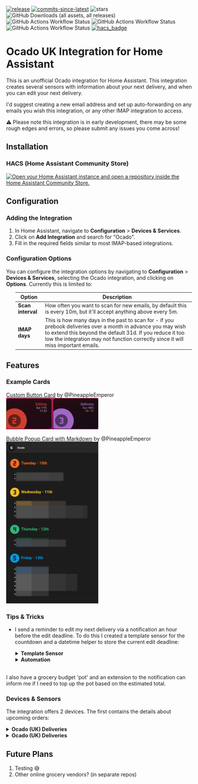 [![release](https://img.shields.io/github/v/release/PineappleEmperor/ocado-ha)](https://github.com/PineappleEmperor/ocado-ha/releases)
[![commits-since-latest](https://img.shields.io/github/commits-since/PineappleEmperor/ocado-ha/latest?style=flat-square)](https://github.com/PineappleEmperor/ocado-ha/commits/main/)
![stars](https://img.shields.io/github/stars/PineappleEmperor/ocado-ha?style=flat)
![GitHub Downloads (all assets, all releases)](https://img.shields.io/github/downloads/PineappleEmperor/ocado-ha/total)
\
![GitHub Actions Workflow Status](https://img.shields.io/github/actions/workflow/status/PineappleEmperor/ocado-ha/python_validate.yml?style=flat-square&label=Python)
![GitHub Actions Workflow Status](https://img.shields.io/github/actions/workflow/status/PineappleEmperor/ocado-ha/hassfest_validate.yml?style=flat-square&label=Hassfest)
![GitHub Actions Workflow Status](https://img.shields.io/github/actions/workflow/status/PineappleEmperor/ocado-ha/hacs_validate.yml?style=flat-square&label=HACS%20valid)
[![hacs_badge](https://img.shields.io/badge/HACS-Custom-41BDF5.svg?style=flat-square)](https://github.com/hacs/integration)

Ocado UK Integration for Home Assistant
=====================================

This is an unofficial Ocado integration for Home Assistant. This integration creates several sensors with information about your next delivery, and when you can edit your next delivery.

I'd suggest creating a new email address and set up auto-forwarding on any emails you wish this integration, or any other IMAP integration to access.

:warning: Please note this integration is in early development, there may be some rough edges and errors, so please submit any issues you come across!

Installation
------------

### HACS (Home Assistant Community Store)

[![Open your Home Assistant instance and open a repository inside the Home Assistant Community Store.](https://my.home-assistant.io/badges/hacs_repository.svg)](https://my.home-assistant.io/redirect/hacs_repository/?owner=pineappleemperor&repository=ocado-ha&category=Integration)


Configuration
-------------

### Adding the Integration

1.  In Home Assistant, navigate to **Configuration** > **Devices & Services**.
2.  Click on **Add Integration** and search for "Ocado".
3.  Fill in the required fields similar to most IMAP-based integrations.

### Configuration Options

You can configure the integration options by navigating to **Configuration** > **Devices & Services**, selecting the Ocado integration, and clicking on **Options**. Currently this is limited to:

<div style="margin-left: 25px;">

| **Option**        | **Description**                                            |
|-------------------|------------------------------------------------------------|
| **Scan interval** | How often you want to scan for new emails, by default this is every 10m, but it'll accept anything above every 5m. |
| **IMAP days**     | This is how many days in the past to scan for - if you prebook deliveries over a month in advance you may wish to extend this beyond the default 31d. If you reduce it too low the integration may not function correctly since it will miss important emails. |

</div>

Features
--------
### Example Cards

[Custom Button Card](/docs/community_templates/custom_button_card.yaml) by @PineappleEmperor
\
<img src="/docs/images/custom_button_card.png" alt="Example Custom Button Card" width="250"/>

[Bubble Popup Card with Markdown](/docs/community_templates/bubble_card_markdown.yaml) by @PineappleEmperor
\
<img src="/docs/images/bubble_card_markdown.png" alt="Example Bubble Card Popup with Markdown (for BBDs)" width="250"/>

### Tips & Tricks

* I send a reminder to edit my next delivery via a notification an hour before the edit deadline. To do this I created a template sensor for the countdown and a datetime helper to store the current edit deadline:

<div style="margin-left: 25px;">
<details>
<summary><strong>Template Sensor</strong></summary>


```
- name: "Ocado Edit Countdown"
    unique_id: ocado_edit_countdown
    availability: "{{ states('sensor.ocado_next_edit_deadline') not in ['unknown', 'unavailable', 'None', None] }}"
    icon: mdi:calendar-alert
    state: >
    {% set edit_deadline = states('sensor.ocado_next_edit_deadline')|as_datetime %}
    {% set edit_reminder = edit_deadline + timedelta(hours=-1) %}
    {% set now_datetime = states('sensor.date_time_iso')|as_datetime %}
    {% if (now_datetime.date() != edit_reminder.date()) %}
        -1
    {% elif edit_reminder.time() > edit_deadline.time() %}
        -1
    {% else %}
        {{ edit_deadline|time_until(precision=1)|replace(' hours','h')|replace(' minutes','m') }}
    {% endif %}
```
</details>


<details>
<summary><strong>Automation</strong></summary>


```
alias: Notify - Ocado Reminders
description: "Automation to send a reminder there's not much time left to edit the next Ocado order."
triggers:
- trigger: time
    at:
    entity_id: input_datetime.ocado_edit_reminder
    offset: "-01:00:00"
    id: edit_reminder
conditions: []
actions:
- choose:
    - conditions:
        - condition: trigger
            id:
            - edit_reminder
        sequence:
        - data:
            title: Ocado
            message: >-
                There's {{ states("sensor.ocado_edit_countdown") }} left to edit
                the Ocado order!
            action: notify.phones
mode: single
```
</details>
</div>
<br>

I also have a grocery budget 'pot' and an extension to the notification can inform me if I need to top up the pot based on the estimated total.


### Devices & Sensors

The integration offers 2 devices. The first contains the details about upcoming orders:
<details>
<summary><strong>Ocado (UK) Deliveries</strong></summary>
This device has 5 sensors:
<div style="margin-left: 25px;">
<details>
<summary><strong>Last Total Sensor</strong></summary>
<div style="margin-left: 25px;">

This sensor provides the last total using the email that is usually delivered a short time after a delivery.

It has two attributes:

| **Attribute**     | **Description**                                            |
|-------------------|------------------------------------------------------------|
| **Updated**       | This is the datetime of the email the info was taken from. |
| **Order Number**  | The order number associated with the total.                |

</div>
</details>


<details>
<summary><strong>Next Delivery Sensor</strong></summary>
<div style="margin-left: 25px;">

This sensor provides the date of the next booked delivery using the collation of all "order is confirmed" emails available.

It has six attributes:

| **Attribute**          | **Description**                                            |
|------------------------|------------------------------------------------------------|
| **Updated**            | This is the datetime of the email the info was taken from. |
| **Order Number**       | The order number associated with the total.                |
| **Delivery datetime**  | This is the datetime found for the next delivery.          |
| **Delivery window**    | This is the delivery window found for the next delivery.   |
| **Edit deadline**      | This is the edit deadline found for the next delivery.     |
| **Estimated total**    | This is the estimated total found for the next delivery.   |

</div>
</details>


<details>
<summary><strong>Next Edit Deadline Sensor</strong></summary>
<div style="margin-left: 25px;">

This sensor provides the datetime of the next order's edit deadline using the last "order is confirmed" email.

It has two attributes:

| **Attribute**     | **Description**                                            |
|-------------------|------------------------------------------------------------|
| **Updated**       | This is the datetime of the email the info was taken from. |
| **Order Number**  | The order number associated with the total.                |

</div>
</details>


<details>
<summary><strong>Upcoming Delivery Sensor</strong></summary>
<div style="margin-left: 25px;">

This sensor provides the date of the next booked delivery after the next booked delivery using the collation of all "order is confirmed" emails available.

It has six attributes:

| **Attribute**          | **Description**                                                |
|------------------------|----------------------------------------------------------------|
| **Updated**            | This is the datetime of the email the info was taken from.     |
| **Order Number**       | The order number associated with the total.                    |
| **Delivery datetime**  | This is the datetime found for the upcoming delivery.          |
| **Delivery window**    | This is the delivery window found for the upcoming delivery.   |
| **Edit deadline**      | This is the edit deadline found for the upcoming delivery.     |
| **Estimated total**    | This is the estimated total found for the upcoming delivery.   |

</div>
</details>


<details>
<summary><strong>Orders Sensor (disabled by default)</strong></summary>
<div style="margin-left: 25px;">

This sensor provides a list (via its attribute) of all future orders that have been parsed by the integration. The state of the sensor is the datetime it was last updated.

It has a single attribute:

| **Attribute**     | **Description**                                                              |
|-------------------|------------------------------------------------------------------------------|
| **orders**        | This is the list of future orders that have been parsed by the integration.  |

</div>
</details>
</div>
</details>


<details>
<summary><strong>Ocado (UK) Deliveries</strong></summary>
<div style="margin-left: 25px;">
This device has a sensor for each day of the week:
<details>
<summary><strong>{{day}} Sensor</strong></summary>
<div style="margin-left: 25px;">

This sensor provides number of best before dates on the chosen day/date.

It has four attributes:

| **Attribute**     | **Description**                                            |
|-------------------|------------------------------------------------------------|
| **Updated**       | This is the datetime of the email the info was taken from. |
| **Order Number**  | The order number associated with the total.                |
| **Date**          | The date teh day falls on (i.e. the best before date).     |
| **BBDs**          | The list of items with a best before date on this date.    |

</div>
</details>
</div>
</details>

Future Plans
--------
1. Testing 😅
3. Other online grocery vendors? (in separate repos)